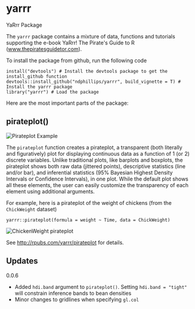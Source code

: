 # yarrr
YaRrr Package

The `yarrr` package contains a mixture of data, functions and tutorials supporting the e-book YaRrr! The Pirate's Guide to R (www.thepiratesguidetor.com). 

To install the package from github, run the following code

```
install("devtools") # Install the devtools package to get the install_github function
devtools::install_github("ndphillips/yarrr", build_vignette = T) # Install the yarrr package
library("yarrr") # Load the package
```


Here are the most important parts of the package:

## pirateplot()

![Pirateplot Example](http://nathanieldphillips.com/wp-content/uploads/2016/08/ppExample.png)

The `pirateplot` function creates a pirateplot, a transparent (both literally and figuratively) plot for displaying continuous data as a function of 1 (or 2) discrete variables. Unlike traditional plots, like barplots and boxplots, the pirateplot shows both raw data (jittered points), descriptive statistics (line and/or bar), and inferential statistics (95% Bayesian Highest Density Intervals or Confidence Intervals), in one plot. While the default plot shows all these elements, the user can easily customize the transparency of each element using additional arguments. 

For example, here is a pirateplot of the weight of chickens (from the `ChickWeight` dataset)

`yarrr::pirateplot(formula = weight ~ Time, data = ChickWeight)`

![ChickenWeight pirateplot](http://nathanieldphillips.com/wp-content/uploads/2016/08/chickenplot.png)

See http://rpubs.com/yarrr/pirateplot for details.


## Updates

0.0.6

- Added `hdi.band` argument to `pirateplot()`. Setting `hdi.band = "tight"` will constrain inference bands to bean densities
- Minor changes to gridlines when specifying `gl.col`
